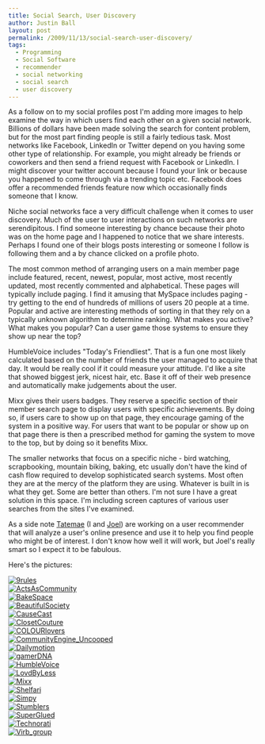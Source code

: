 ```yaml
---
title: Social Search, User Discovery
author: Justin Ball
layout: post
permalink: /2009/11/13/social-search-user-discovery/
tags:
  - Programming
  - Social Software
  - recommender
  - social networking
  - social search
  - user discovery
---
```

As a follow on to my social profiles post I'm adding more images to help examine the way in which users find each other on a given social network. Billions of dollars have been made solving the search for content problem, but for the most part finding people is still a fairly tedious task. Most networks like Facebook, LinkedIn or Twitter depend on you having some other type of relationship. For example, you might already be friends or coworkers and then send a friend request with Facebook or LinkedIn. I might discover your twitter account because I found your link or because you happened to come through via a trending topic etc. Facebook does offer a recommended friends feature now which occasionally finds someone that I know.

Niche social networks face a very difficult challenge when it comes to user discovery. Much of the user to user interactions on such networks are serendipitous. I find someone interesting by chance because their photo was on the home page and I happened to notice that we share interests. Perhaps I found one of their blogs posts interesting or someone I follow is following them and a by chance clicked on a profile photo.

The most common method of arranging users on a main member page include featured, recent, newest, popular, most active, most recently updated, most recently commented and alphabetical. These pages will typically include paging. I find it amusing that MySpace includes paging - try getting to the end of hundreds of millions of users 20 people at a time. Popular and active are interesting methods of sorting in that they rely on a typically unknown algorithm to determine ranking. What makes you active? What makes you popular? Can a user game those systems to ensure they show up near the top?

HumbleVoice includes "Today's Friendliest". That is a fun one most likely calculated based on the number of friends the user managed to acquire that day. It would be really cool if it could measure your attitude. I'd like a site that showed biggest jerk, nicest hair, etc. Base it off of their web presence and automatically make judgements about the user.

Mixx gives their users badges. They reserve a specific section of their member search page to display users with specific achievements. By doing so, if users care to show up on that page, they encourage gaming of the system in a positive way. For users that want to be popular or show up on that page there is then a prescribed method for gaming the system to move to the top, but by doing so it benefits Mixx.

The smaller networks that focus on a specific niche - bird watching, scrapbooking, mountain biking, baking, etc usually don't have the kind of cash flow required to develop sophisticated search systems. Most often they are at the mercy of the platform they are using. Whatever is built in is what they get. Some are better than others. I'm not sure I have a great solution in this space. I'm including screen captures of various user searches from the sites I've examined.

As a side note [Tatemae][1] (I and [Joel][2]) are working on a user recommender that will analyze a user's online presence and use it to help you find people who might be of interest. I don't know how well it will work, but Joel's really smart so I expect it to be fabulous.

 [1]: http://www.tatemae.com
 [2]: http://www.joelduffin.com

Here's the pictures:

<div class="image-grid small-image-grid">
  <div class="image">
    <a href="/images/posts/2009/11/9rules.png"><img src="/images/posts/2009/11/9rules-150x150.png" alt="9rules" /></a>
  </div>
  <div class="image">
    <a href="/images/posts/2009/11/ActsAsCommunity.png"><img src="/images/posts/2009/11/ActsAsCommunity-150x150.png" alt="ActsAsCommunity" /></a>
  </div>
  <div class="image">
    <a href="/images/posts/2009/11/BakeSpace.png"><img src="/images/posts/2009/11/BakeSpace-150x150.png" alt="BakeSpace" /></a>
  </div>
  <div class="image">
    <a href="/images/posts/2009/11/BeautifulSociety.png"><img src="/images/posts/2009/11/BeautifulSociety-150x150.png" alt="BeautifulSociety" /></a>
  </div>
  <div class="image">
    <a href="/images/posts/2009/11/CauseCast.png"><img src="/images/posts/2009/11/CauseCast-150x150.png" alt="CauseCast" /></a>
  </div>
  <div class="image">
    <a href="/images/posts/2009/11/ClosetCouture.png"><img src="/images/posts/2009/11/ClosetCouture-150x150.png" alt="ClosetCouture" /></a>
  </div>
  <div class="image">
    <a href="/images/posts/2009/11/COLOURlovers.png"><img src="/images/posts/2009/11/COLOURlovers-150x150.png" alt="COLOURlovers" /></a>
  </div>
  <div class="image">
    <a href="/images/posts/2009/11/CommunityEngine_Uncooped.png"><img src="/images/posts/2009/11/CommunityEngine_Uncooped-150x150.png" alt="CommunityEngine_Uncooped" /></a>
  </div>
  <div class="image">
    <a href="/images/posts/2009/11/Dailymotion.png"><img src="/images/posts/2009/11/Dailymotion-150x150.png" alt="Dailymotion" /></a>
  </div>
  <div class="image">
    <a href="/images/posts/2009/11/gamerDNA.png"><img src="/images/posts/2009/11/gamerDNA-150x150.png" alt="gamerDNA" /></a>
  </div>
  <div class="image">
    <a href="/images/posts/2009/11/HumbleVoice.png"><img src="/images/posts/2009/11/HumbleVoice-150x150.png" alt="HumbleVoice" /></a>
  </div>
  <div class="image">
    <a href="/images/posts/2009/11/LovdByLess.png"><img src="/images/posts/2009/11/LovdByLess-150x150.png" alt="LovdByLess" /></a>
  </div>
  <div class="image">
    <a href="/images/posts/2009/11/Mixx.png"><img src="/images/posts/2009/11/Mixx-150x150.png" alt="Mixx" /></a>
  </div>
  <div class="image">
    <a href="/images/posts/2009/11/Shelfari.png"><img src="/images/posts/2009/11/Shelfari-150x150.png" alt="Shelfari" /></a>
  </div>
  <div class="image">
    <a href="/images/posts/2009/11/Simpy.png"><img src="/images/posts/2009/11/Simpy-150x150.png" alt="Simpy" /></a>
  </div>
  <div class="image">
    <a href="/images/posts/2009/11/Stumblers.png"><img src="/images/posts/2009/11/Stumblers-150x150.png" alt="Stumblers" /></a>
  </div>
  <div class="image">
    <a href="/images/posts/2009/11/SuperGlued.png"><img src="/images/posts/2009/11/SuperGlued-150x150.png" alt="SuperGlued" /></a>
  </div>
  <div class="image">
    <a href="/images/posts/2009/11/Technorati.png"><img src="/images/posts/2009/11/Technorati-150x150.png" alt="Technorati" /></a>
  </div>
  <div class="image">
    <a href="/images/posts/2009/11/Virb_group.png"><img src="/images/posts/2009/11/Virb_group-150x150.png" alt="Virb_group" /></a>
  </div>
</div>